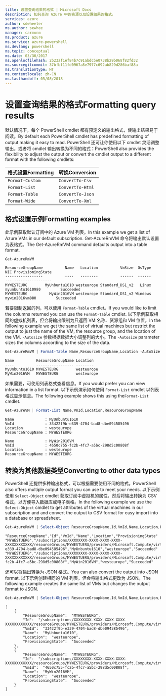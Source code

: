 ```yaml
---
title: 设置查询结果的格式 | Microsoft Docs
description: 如何查询 Azure 中的资源以及设置结果的格式。
services: azure
author: sdwheeler
ms.author: sewhee
manager: carmonm
ms.product: azure
ms.service: azure-powershell
ms.devlang: powershell
ms.topic: conceptual
ms.date: 03/30/2017
ms.openlocfilehash: 2b23af1ef84b7c91abdcbe0738b29b068f82fd32
ms.sourcegitcommit: 37bfbf11fd0967a8e7977c692ab829d286baf88a
ms.translationtype: HT
ms.contentlocale: zh-CN
ms.lasthandoff: 05/08/2018
---
```

# <a name="formatting-query-results"></a><span data-ttu-id="35f6a-103">设置查询结果的格式</span><span class="sxs-lookup"><span data-stu-id="35f6a-103">Formatting query results</span></span>

<span data-ttu-id="35f6a-104">默认情况下，每个 PowerShell cmdlet 都有预定义的输出格式，使输出结果易于阅读。</span><span class="sxs-lookup"><span data-stu-id="35f6a-104">By default each PowerShell cmdlet has predefined formatting of output making it easy to read.</span></span>  <span data-ttu-id="35f6a-105">PowerShell 还可让你使用以下 cmdlet 灵活调整输出，或者将 cmdlet 输出转换为不同的格式：</span><span class="sxs-lookup"><span data-stu-id="35f6a-105">PowerShell also provides the flexibility to adjust the output or convert the cmdlet output to a different format with the following cmdlets:</span></span>

| <span data-ttu-id="35f6a-106">格式设置</span><span class="sxs-lookup"><span data-stu-id="35f6a-106">Formatting</span></span>      | <span data-ttu-id="35f6a-107">转换</span><span class="sxs-lookup"><span data-stu-id="35f6a-107">Conversion</span></span>       |
|-----------------|------------------|
| `Format-Custom` | `ConvertTo-Csv`  |
| `Format-List`   | `ConvertTo-Html` |
| `Format-Table`  | `ConvertTo-Json` |
| `Format-Wide`   | `ConvertTo-Xml`  |

## <a name="formatting-examples"></a><span data-ttu-id="35f6a-108">格式设置示例</span><span class="sxs-lookup"><span data-stu-id="35f6a-108">Formatting examples</span></span>

<span data-ttu-id="35f6a-109">此示例获取默认订阅中的 Azure VM 列表。</span><span class="sxs-lookup"><span data-stu-id="35f6a-109">In this example we get a list of Azure VMs in our default subscription.</span></span>  <span data-ttu-id="35f6a-110">Get-AzureRmVM 命令将输出默认设置为表格式。</span><span class="sxs-lookup"><span data-stu-id="35f6a-110">The Get-AzureRmVM command defaults output into a table format.</span></span>

```powershell
Get-AzureRmVM
```

```
ResourceGroupName          Name   Location          VmSize  OsType              NIC ProvisioningState
-----------------          ----   --------          ------  ------              --- -----------------
MYWESTEURG        MyUnbuntu1610 westeurope Standard_DS1_v2   Linux myunbuntu1610980         Succeeded
MYWESTEURG          MyWin2016VM westeurope Standard_DS1_v2 Windows   mywin2016vm880         Succeeded
```

<span data-ttu-id="35f6a-111">若要限制返回的列，可以使用 `Format-Table` cmdlet。</span><span class="sxs-lookup"><span data-stu-id="35f6a-111">If you would like to limit the columns returned you can use the `Format-Table` cmdlet.</span></span> <span data-ttu-id="35f6a-112">以下示例获取相同的虚拟机列表，但会将输出限制为只返回 VM 名称、资源组和 VM 位置。</span><span class="sxs-lookup"><span data-stu-id="35f6a-112">In the following example we get the same list of virtual machines but restrict the output to just the name of the VM, the resource group, and the location of the VM.</span></span>  <span data-ttu-id="35f6a-113">`-Autosize` 参数根据数据大小调整列的大小。</span><span class="sxs-lookup"><span data-stu-id="35f6a-113">The `-Autosize` parameter sizes the columns according to the size of the data.</span></span>

```powershell
Get-AzureRmVM | Format-Table Name,ResourceGroupName,Location -AutoSize
```

```
Name          ResourceGroupName Location
----          ----------------- --------
MyUnbuntu1610 MYWESTEURG        westeurope
MyWin2016VM   MYWESTEURG        westeurope
```

<span data-ttu-id="35f6a-114">如果需要，可使用列表格式查看信息。</span><span class="sxs-lookup"><span data-stu-id="35f6a-114">If you would prefer you can view information in a list format.</span></span> <span data-ttu-id="35f6a-115">以下示例演示如何使用 `Format-List` cmdlet 以列表格式显示信息。</span><span class="sxs-lookup"><span data-stu-id="35f6a-115">The following example shows this using the`Format-List` cmdlet.</span></span>

```powershell
Get-AzureVM | Format-List Name,VmId,Location,ResourceGroupName
```

```
Name              : MyUnbuntu1610
VmId              : 33422f9b-e339-4704-bad8-dbe094585496
Location          : westeurope
ResourceGroupName : MYWESTEURG

Name              : MyWin2016VM
VmId              : 4650c755-fc2b-4fc7-a5bc-298d5c00808f
Location          : westeurope
ResourceGroupName : MYWESTEURG
```

## <a name="converting-to-other-data-types"></a><span data-ttu-id="35f6a-116">转换为其他数据类型</span><span class="sxs-lookup"><span data-stu-id="35f6a-116">Converting to other data types</span></span>

<span data-ttu-id="35f6a-117">PowerShell 还提供多种输出格式，可以根据需要使用不同的格式。</span><span class="sxs-lookup"><span data-stu-id="35f6a-117">PowerShell also offers multiple output format you can use to meet your needs.</span></span>  <span data-ttu-id="35f6a-118">以下示例使用 `Select-Object` cmdlet 获取订阅中虚拟机的属性，然后将输出转换为 CSV 格式，以方便导入数据库或电子表格。</span><span class="sxs-lookup"><span data-stu-id="35f6a-118">In the following example we use the `Select-Object` cmdlet to get attributes of the virtual machines in our subscription and and convert the output to CSV format for easy import into a database or spreadsheet.</span></span>

```powershell
Get-AzureRmVM | Select-Object ResourceGroupName,Id,VmId,Name,Location,ProvisioningState | ConvertTo-Csv -NoTypeInformation
```

```
"ResourceGroupName","Id","VmId","Name","Location","ProvisioningState"
"MYWESTUERG","/subscriptions/XXXXXXXX-XXXX-XXXX-XXXX-XXXXXXXXXXXX/resourceGroups/MYWESTUERG/providers/Microsoft.Compute/virtualMachines/MyUnbuntu1610","33422f9b-e339-4704-bad8-dbe094585496","MyUnbuntu1610","westeurope","Succeeded"
"MYWESTUERG","/subscriptions/XXXXXXXX-XXXX-XXXX-XXXX-XXXXXXXXXXXX/resourceGroups/MYWESTUERG/providers/Microsoft.Compute/virtualMachines/MyWin2016VM","4650c755-fc2b-4fc7-a5bc-298d5c00808f","MyWin2016VM","westeurope","Succeeded"
```

<span data-ttu-id="35f6a-119">还可以将输出转换为 JSON 格式。</span><span class="sxs-lookup"><span data-stu-id="35f6a-119">You can also convert the output into JSON format.</span></span>  <span data-ttu-id="35f6a-120">以下示例创建相同的 VM 列表，但会将输出格式更改为 JSON。</span><span class="sxs-lookup"><span data-stu-id="35f6a-120">The following example creates the same list of VMs but changes the output format to JSON.</span></span>

```powershell
Get-AzureRmVM | Select-Object ResourceGroupName,Id,VmId,Name,Location,ProvisioningState | ConvertTo-Json
```

```
[
    {
        "ResourceGroupName":  "MYWESTEURG",
        "Id":  "/subscriptions/XXXXXXXX-XXXX-XXXX-XXXX-XXXXXXXXXXXX/resourceGroups/MYWESTEURG/providers/Microsoft.Compute/virtualMachines/MyUnbuntu1610",
        "VmId":  "33422f9b-e339-4704-bad8-dbe094585496",
        "Name":  "MyUnbuntu1610",
        "Location":  "westeurope",
        "ProvisioningState":  "Succeeded"
    },
    {
        "ResourceGroupName":  "MYWESTEURG",
        "Id":  "/subscriptions/XXXXXXXX-XXXX-XXXX-XXXX-XXXXXXXXXXXX/resourceGroups/MYWESTEURG/providers/Microsoft.Compute/virtualMachines/MyWin2016VM",
        "VmId":  "4650c755-fc2b-4fc7-a5bc-298d5c00808f",
        "Name":  "MyWin2016VM",
        "Location":  "westeurope",
        "ProvisioningState":  "Succeeded"
    }
]
```
